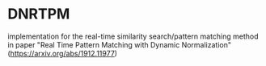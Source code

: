 # DNRTPM
implementation for the real-time similarity search/pattern matching method in paper "Real Time Pattern Matching with Dynamic Normalization" (https://arxiv.org/abs/1912.11977)
